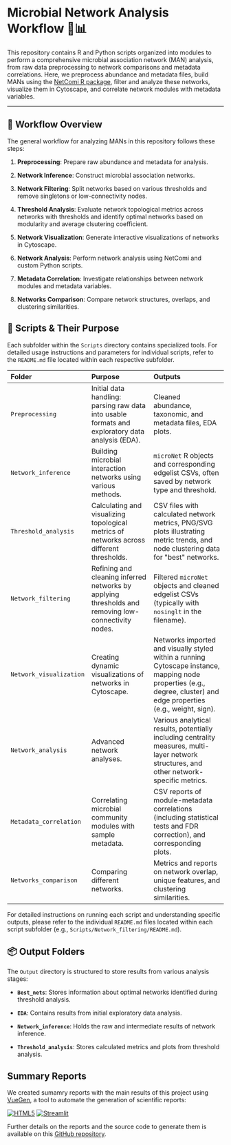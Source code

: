 # Microbial Network Analysis Workflow 🦠📊

This repository contains R and Python scripts organized into modules to perform a comprehensive microbial association network (MAN) analysis, 
from raw data preprocessing to network comparisons and metadata correlations. Here, we preprocess abundance and metadata files, build MANs
using the [NetComi R package](https://github.com/stefpeschel/NetCoMi/), filter and analyze these networks, visualize them in Cytoscape, 
and correlate network modules with metadata variables.

---

## 🚀 Workflow Overview

The general workflow for analyzing MANs in this repository follows these steps:

1.  **Preprocessing**: Prepare raw abundance and metadata for analysis. 

2.  **Network Inference**: Construct microbial association networks.

3.  **Network Filtering**: Split networks based on various thresholds and remove singletons or low-connectivity nodes.

4.  **Threshold Analysis**: Evaluate network topological metrics across networks with thresholds and identify optimal networks 
based on modularity and average clsutering coefficient.

5.  **Network Visualization**: Generate interactive visualizations of networks in Cytoscape.

6.  **Network Analysis**: Perform network analysis using NetComi and custom Python scripts.

7.  **Metadata Correlation**: Investigate relationships between network modules and metadata variables.

8.  **Networks Comparison**: Compare network structures, overlaps, and clustering similarities.

## 📁 Scripts & Their Purpose

Each subfolder within the `Scripts` directory contains specialized tools. For detailed usage instructions and parameters for individual scripts, refer to the `README.md` file located within each respective subfolder.

| Folder | Purpose | Outputs |
| :----------------------- | :------------------------------------------------------------------------------------------------------- | :--------------------------------------------------------------------------------------------------------------------------------------------------------------------------------------------------------------------------------------------------------------------------------------------------------------------------------------------------------------------------------------- |
| `Preprocessing` | Initial data handling: parsing raw data into usable formats and exploratory data analysis (EDA). | Cleaned abundance, taxonomic, and metadata files, EDA plots. |
| `Network_inference` | Building microbial interaction networks using various methods. | `microNet` R objects and corresponding edgelist CSVs, often saved by network type and threshold. |
| `Threshold_analysis` | Calculating and visualizing topological metrics of networks across different thresholds. | CSV files with calculated network metrics, PNG/SVG plots illustrating metric trends, and node clustering data for "best" networks. |
| `Network_filtering` | Refining and cleaning inferred networks by applying thresholds and removing low-connectivity nodes. | Filtered `microNet` objects and cleaned edgelist CSVs (typically with `nosinglt` in the filename). |
| `Network_visualization` | Creating dynamic visualizations of networks in Cytoscape. | Networks imported and visually styled within a running Cytoscape instance, mapping node properties (e.g., degree, cluster) and edge properties (e.g., weight, sign). |
| `Network_analysis` | Advanced network analyses. | Various analytical results, potentially including centrality measures, multi-layer network structures, and other network-specific metrics. |
| `Metadata_correlation` | Correlating microbial community modules with sample metadata. | CSV reports of module-metadata correlations (including statistical tests and FDR correction), and corresponding plots. |
| `Networks_comparison` | Comparing different networks. | Metrics and reports on network overlap, unique features, and clustering similarities. |

For detailed instructions on running each script and understanding specific outputs, please refer to the individual `README.md` files located within each script subfolder (e.g., `Scripts/Network_filtering/README.md`).

## 📦 Output Folders

The `Output` directory is structured to store results from various analysis stages:

* **`Best_nets`**: Stores information about optimal networks identified during threshold analysis.

* **`EDA`**: Contains results from initial exploratory data analysis.

* **`Network_inference`**: Holds the raw and intermediate results of network inference.

* **`Threshold_analysis`**: Stores calculated metrics and plots from threshold analysis.

## Summary Reports

We created sumamry reports with the main results of this project using [VueGen](https://github.com/Multiomics-Analytics-Group/vuegen), a tool to automate the generation of scientific reports:  

[![HTML5](https://img.shields.io/badge/html5-%23E34F26.svg?style=for-the-badge&logo=html5&logoColor=white)][html-report]
[![Streamlit](https://img.shields.io/badge/Streamlit-%23FE4B4B.svg?style=for-the-badge&logo=streamlit&logoColor=white)][streamlit-report]   

Further details on the reports and the source code to generate them is available on this [GitHub repository][report-github-repo].

[html-report]: https://multiomics-analytics-group.github.io/airbiome_microb_asso_net_report/
[streamlit-report]: https://airbiome-microb-ass-net-summary.streamlit.app/
[report-github-repo]: https://github.com/Multiomics-Analytics-Group/airbiome_microb_asso_net_report
